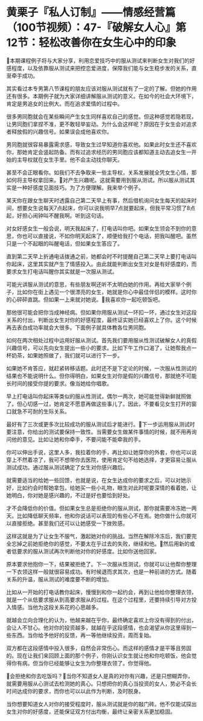 # 黄栗子『私人订制』——情感经营篇（100节视频）：47-『破解女人心』第12节：轻松改善你在女生心中的印象

🎼本期课程例子将与大家分享，利用恋爱技巧中的服从测试来判断女生对我们的好感程度，以及依靠服从测试来把控恋爱进度，保障我们能与女生稳步发的关系，直至牵手成功。

其实看过本专男第八节课程的朋友应该对服从测试就有了一定的了解。但她的作用还有很多。本期例子就为大家详细讲解服从测试的意义。在如今的社会大环境下，肯定是男追女的比例大。而在追求爱情的过程中。

很多男同胞就会在某些瞬间产生女生同样喜欢自己的感觉。但这种感觉若隐若现，让男同胞们拿捏不准，更不敢轻举妄动。为什么会这样呢？原因在于女生会对追求者释放假的兴趣信号。如果误会成他喜欢你。

男同胞就很容易暴露需求感，导致女生过早知道你喜欢他。如果此时女生还不喜欢你，那她肯定会竖起防备。而有过追求经历的男同胞应该都知道主动去追女生一开始的主导权就在女生手里。他不会主动找你聊天。

甚至不会正眼看你。如我们不去争取来一些主导权，关系发展就全凭女生心情，那如何将主导权拿回来。🎼对产生兴趣呢。这就需要用到服从测试。所以服从测试其实是一种好感度见面技巧。为了方便理解。我来举个例子。

某天你在跟女生聊天时透露自己第二天早上有事，然后借机询问女生每天的起床时间，想要女生说每天7点起床，你可以说我明早7点就要起床，但我平常习惯了8点起，好担心闹钟叫不醒我啊。听到这句话。

对女好感女生一般会说，明天我起床了，打电话叫你吧。如果女生领会不到你的意思，你也可以直接说，不如你明天起床了，顺便给我打个电话，把我叫醒吧。虽然只是一个不起眼的叫醒电话，但如果女生答应了。

直到第二天早上折通电话拨通之前，她都会时不时提醒自己第二天早上要打电话叫你起床，这里其实就产生了情感投入。由此就能判断出女生对女是有好感度的，而要求女生打电话叫醒你其实就是一次服从测试。

可能光讲服从测试的意思，有些朋友啊还听不太明白她的作用。再给大家举个例子，比如你在街上遇见一个很漂亮的女生，她就是你心中最佳伴侣的模样。这时你的心砰砰直跳。但如果一上来就对她说。🎼我喜欢你一起吃顿饭吧。

那他很可能会把你当成神经病。但如果你用服从测试一环扣一环，通过女生对这段关系的付出，判断出女生对你的好感程度，最终证实她已经喜欢上了你。这个时候再去表白成功率就会大很多。下面例子就具体教各位男同胞。

如何在两次相处过程中运用好服从测试。首先我们要用服从性测试破解女人的真假兴趣信号，可以先向女生提出一些小的要求。比如下午工作口渴了，让她帮我点一杯奶茶，如果她照做了，我们就可以进行下一步。

如果她不肯答应，就赶紧转移话题。此时还不是下定论的时候，一次服从性测试的结果也不能说明什么。但你得明白，如果女生对你是假的兴趣信号，那就绝不可能长时间的接受你提的要求。像当她给你唱歌。

早上打电话叫你起床等类似的服从性测试，偶尔一两次，她可能觉得新鲜就照做了。但心切感一过，她肯定不愿意再做这些事儿了。因此，不要看见女生打开的窗口就急不可耐的生际关系。

最好有了三次或更多次比较成功的服从测试后才能进行。🎼下一步运用服从测试时要注意，你给出的测试要保持一致性。当需要女生做某件事情的时候，就不用再询问他的意见。比如让她和你牵手，不要问能不能牵我的手。

你可以伸出手说，这里人多，我拉着你的手，再比如让她穿你的外套，你也可以说穿上不然着凉了，我可不想带你去医院，使用肯定句不给她选择，才更容易让服从测试成功。通过服从测试确定了女生对你感兴趣后。

就需要适当的给她一些回馈，也就是说，在女生达成你的要求之后，可以对她示好，比如约会时帮她拿包，给她买一些小礼物，眼生对此时呢要深情的看着她，让她明白，你对她是感兴趣的，不过是好也要恰到好处。

才不会降低你的价值。但如果女生总是拒绝你的服从测试，那你就需要冷冻她一两天。比如降低聊天频率，他和你说话可以表现的有些心不在焉。她你做什么你就可以直接拒绝。甚至我们还可以让她感受一下挫败感。

这样这就是为了让女生不服气，激起她对你的挑战。当然在解除冷冻后，我们要完全忘掉之前她拒绝你的感觉，不要太在乎过去的失败，继续和他。🎼然后用新的或者低要求的服从测试再次判断他对你的好感度。比如你送他回家。

原本要求他抱你一下，结果被拒绝了。下一次服从性测试，你就可以让他帮你整理一下衣领这样一般就很容易成功。有时候退而求其次，也是一种前进的方式。随着关系的升温，服从测试的难度要不断的增加。

比如从一开始的打电话教你起床，慢慢到和你一起约会，再到让他给你整理衣领，就是一个从低要求服从到高要求服从的过程。在这个过程里，还要持续引导对方投入情感。当他为这段关系花的心思越多。

就越会立向合理化的认为，他越来越在乎你，最终确定喜欢上你没有得到的付出，会让人不甘心。他对你的投资越多，就越在乎这段感情，也会渴望从你这里得到一些东西。当你给予他好的反馈，再一等他继续投资，周而复始。

双方都在这段感情中投入很多，自然会非常伤心。而这样的感情才是平等且劳固的。现在让我们来回顾上面的那个例子，你刚认识女生就让他和你吃顿饭，他会觉得你有病。但当你已经能够让女生为你整理衣领了。你觉得他。

🎼会拒绝和你去吃饭吗？🎼当你不知道女人是真的对你有兴趣，还是只想糊弄你，就需要用服从心测试去检测她的真心。只想把你的真心当投资的女人，势必不会长时间达成你的要求，而你也可以以此作为判断，及时脱身。

当你想要知道女人对你的接受程度时，服从测试就是你的敲门砖。他不仅能试探出女生对你的好感度，还能保证双方付出均衡，最终让亲密关系更加稳固。

